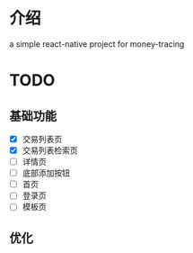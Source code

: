 # 介绍

a simple react-native project for money-tracing

# TODO

## 基础功能
- [x] 交易列表页
- [x] 交易列表检索页
- [ ] 详情页
- [ ] 底部添加按钮
- [ ] 首页
- [ ] 登录页
- [ ] 模板页

## 优化

